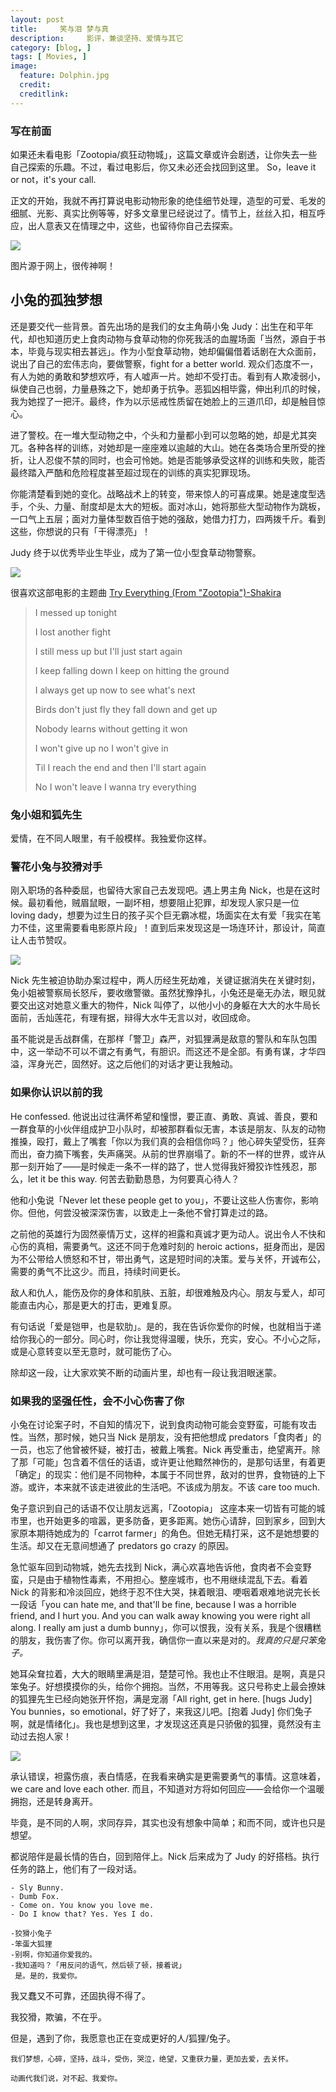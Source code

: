```yaml
---
layout: post  
title:     笑与泪 梦与真
description:     影评，兼谈坚持、爱情与其它
category: [blog, ]  
tags: [ Movies, ]  
image:
  feature: Dolphin.jpg
  credit: 
  creditlink:   
---
```


### 写在前面

如果还未看电影「Zootopia/疯狂动物城」，这篇文章或许会剧透，让你失去一些自己探索的乐趣。不过，看过电影后，你又未必还会找回到这里。 So，leave it or not，it's your call.

正文的开始，我就不再打算说电影动物形象的绝佳细节处理，造型的可爱、毛发的细腻、光影、真实比例等等，好多文章里已经说过了。情节上，丝丝入扣，相互呼应，出人意表又在情理之中，这些，也留待你自己去探索。

![](https://mmbiz.qlogo.cn/mmbiz/4C6k8vspyvx4rMhEpic4SoYFGRKGXBLpE29hpmLAibiaEagXIq93FQj8gyj8VuzOHttLa0FTs3x3aE9FfXic0tkvqw/0?wx_fmt=jpeg)

图片源于网上，很传神啊！

## 小兔的孤独梦想

还是要交代一些背景。首先出场的是我们的女主角萌小兔 Judy：出生在和平年代，却也知道历史上食肉动物与食草动物的你死我活的血腥场面「当然，源自于书本，毕竟与现实相去甚远」。作为小型食草动物，她却偏偏借着话剧在大众面前，说出了自己的宏伟志向，要做警察，fight for a better world. 观众们态度不一，有人为她的勇敢和梦想欢呼，有人嘘声一片。她却不受打击。看到有人欺凌弱小，纵使自己也弱，力量悬殊之下，她却勇于抗争。恶狐凶相毕露，伸出利爪的时候，我为她捏了一把汗。最终，作为以示惩戒性质留在她脸上的三道爪印，却是触目惊心。

进了警校。在一堆大型动物之中，个头和力量都小到可以忽略的她，却是尤其突兀。各种各样的训练，对她却是一座座难以逾越的大山。她在各类场合里所受的挫折，让人忍俊不禁的同时，也会可怜她。她是否能够承受这样的训练和失败，能否最终踏入严酷和危险程度甚至超过现在的训练的真实犯罪现场。

你能清楚看到她的变化。战略战术上的转变，带来惊人的可喜成果。她是速度型选手，个头、力量、耐度却是太大的短板。面对冰山，她将那些大型动物作为跳板，一口气上五层；面对力量体型数百倍于她的强敌，她借力打力，四两拨千斤。看到这些，你想说的只有「干得漂亮」！

Judy 终于以优秀毕业生毕业，成为了第一位小型食草动物警察。

![](https://mmbiz.qlogo.cn/mmbiz/4C6k8vspyvx4rMhEpic4SoYFGRKGXBLpENP5ia7O7FPSicmQzWy2DqqKfwT0gws5569Lk0rIMz9gHqVD99C0dLgoA/0?wx_fmt=jpeg)

很喜欢这部电影的主题曲 [Try Everything (From "Zootopia")-Shakira](http://www.xiami.com/play?ids=/song/playlist/id/1775480928/object_name/default/object_id/0#loaded)

> I messed up tonight
> 
>  I lost another fight
> 
> I still mess up but I'll just start again
> 
> I keep falling down I keep on hitting the ground
> 
> I always get up now to see what's next
> 
> Birds don't just fly they fall down and get up
> 
> Nobody learns without getting it won
> 
> I won't give up no I won't give in
> 
> Til I reach the end and then I'll start again
> 
> No I won't leave I wanna try everything


### 兔小姐和狐先生

爱情，在不同人眼里，有千般模样。我独爱你这样。

### 警花小兔与狡猾对手

刚入职场的各种委屈，也留待大家自己去发现吧。遇上男主角 Nick，也是在这时候。最初看他，贼眉鼠眼，一副坏相，想要阻止犯罪，却发现人家只是一位 loving dady，想要为过生日的孩子买个巨无霸冰棍，场面实在太有爱「我实在笔力不佳，这里需要看电影原片段」！直到后来发现这是一场连环计，那设计，简直让人击节赞叹。

![](https://mmbiz.qlogo.cn/mmbiz/4C6k8vspyvx4rMhEpic4SoYFGRKGXBLpEQxwkBlGD43ZXxR5gG2zVbNEpicx2TBaVPdClrBoM01hItNSnzoPibSgw/0?wx_fmt=jpeg)

Nick 先生被迫协助办案过程中，两人历经生死劫难，关键证据消失在关键时刻，兔小姐被警察局长怒斥，要收缴警徽。虽然犹豫挣扎，小兔还是毫无办法，眼见就要交出这对她意义重大的物件，Nick 叫停了，以他小小的身躯在大大的水牛局长面前，舌灿莲花，有理有据，辩得大水牛无言以对，收回成命。

虽不能说是舌战群儒，在那样「警卫」森严，对狐狸满是敌意的警队和车队包围中，这一举动不可以不谓之有勇气，有胆识。而这还不是全部。有勇有谋，才华四溢，浑身光芒，固然好。这之后他们的对话才更让我触动。

### 如果你认识以前的我

He confessed. 他说出过往满怀希望和憧憬，要正直、勇敢、真诚、善良，要和一群食草的小伙伴组成护卫小队时，却被那群看似无害，本该是朋友、队友的动物推搡，殴打，戴上了嘴套「你以为我们真的会相信你吗？」他心碎失望受伤，狂奔而出，奋力摘下嘴套，失声痛哭。从前的世界崩塌了。新的不一样的世界，或许从那一刻开始了——是时候走一条不一样的路了，世人觉得我奸猾狡诈性残忍，那么，let it be this way. 何苦去勤勤恳恳，为何要真心待人？

他和小兔说「Never let these people get to you」，不要让这些人伤害你，影响你。但他，何尝没被深深伤害，以致走上一条他不曾打算走过的路。

之前他的英雄行为固然豪情万丈，这样的袒露和真诚才更为动人。说出令人不快和心伤的真相，需要勇气。这还不同于危难时刻的 heroic actions，挺身而出，是因为不公带给人愤怒和不甘，带出勇气，这是短时间的决策。爱与关怀，开诚布公，需要的勇气不比这少。而且，持续时间更长。

敌人和仇人，能伤及你的身体和肌肤、五脏，却很难触及内心。朋友与爱人，却可能直击内心，那是更大的打击，更难复原。

有句话说「爱是铠甲，也是软肋」。是的，我在告诉你爱你的时候，也就相当于递给你我心的一部分。同心时，你让我觉得温暖，快乐，充实，安心。不小心之际，或是心意转变以至无意时，就可能伤了心。

除却这一段，让大家欢笑不断的动画片里，却也有一段让我泪眼迷蒙。

### 如果我的坚强任性，会不小心伤害了你 

小兔在讨论案子时，不自知的情况下，说到食肉动物可能会变野蛮，可能有攻击性。当然，那时候，她只当 Nick 是朋友，没有把他想成 predators「食肉者」的一员，也忘了他曾被怀疑，被打击，被戴上嘴套。Nick 再受重击，绝望离开。除了那「可能」包含着不信任的话语，或许更让他黯然神伤的，是那句话里，有着更「确定」的现实：他们是不同物种，本属于不同世界，敌对的世界，食物链的上下游。或许，本来就不该走进彼此的生活吧。不该成为朋友。不该 care too much.

兔子意识到自己的话语不仅让朋友远离，「Zootopia」 这座本来一切皆有可能的城市里，也开始更多的喧嚣，更多防备，更多距离。她伤心请辞，回到家乡，回到大家原本期待她成为的「carrot farmer」的角色。但她无精打采，这不是她想要的生活。却又在无意间想通了 predators go crazy 的原因。

急忙驱车回到动物城，她先去找到 Nick，满心欢喜地告诉他，食肉者不会变野蛮，只是由于植物性毒素，不用担心。整座城市，也不用继续混乱下去。看着 Nick 的背影和冷淡回应，她终于忍不住大哭，抹着眼泪、哽咽着艰难地说完长长一段话「you can hate me, and that'll be fine, because I was a horrible friend, and I hurt you. And you can walk away knowing you were right all along. I really am just a dumb bunny」，你可以恨我，没有关系，我是个很糟糕的朋友，我伤害了你。你可以离开我，确信你一直以来是对的。*我真的只是只笨兔子。*

她耳朵耷拉着，大大的眼睛里满是泪，楚楚可怜。我也止不住眼泪。是啊，真是只笨兔子。好想摸摸你的头，给你个拥抱。当然，不用等我。这只号称史上最会撩妹的狐狸先生已经向她张开怀抱，满是宠溺「All right, get in here. [hugs Judy] You bunnies，so emotional，好了好了，来我这儿吧。[抱着 Judy] 你们兔子啊，就是情绪化」。我也是想到这里，才发现这还真是只骄傲的狐狸，竟然没有主动过去抱人家！

![](https://mmbiz.qlogo.cn/mmbiz/4C6k8vspyvx4rMhEpic4SoYFGRKGXBLpEKBwmiaLaicziaX9b6zBsIImkrpEqvNFuDch4bzrgc6mWJlk6ZNE9QaIDw/0?wx_fmt=jpeg)

承认错误，袒露伤痕，表白情感，在我看来确实是更需要勇气的事情。这意味着，we care and love each other. 而且，不知道对方将如何回应——会给你一个温暖拥抱，还是转身离开。

毕竟，是不同的人啊，求同存异，其实也没有想象中简单；和而不同，或许也只是想望。

都说陪伴是最长情的告白，回到陪伴上。Nick 后来成为了 Judy 的好搭档。执行任务的路上，他们有了一段对话。

	- Sly Bunny. 
	- Dumb Fox.
	- Come on. You know you love me.
	- Do I know that? Yes. Yes I do.
	
	-狡猾小兔子
	-笨蛋大狐狸
	-别啊，你知道你爱我的。
	-我知道吗？「用反问的语气，然后顿了顿，接着说」
	 是。是的，我爱你。

我又蠢又不可靠，还固执得不得了。

我狡猾，欺骗，不在乎。

但是，遇到了你，我愿意也正在变成更好的人/狐狸/兔子。

	我们梦想，心碎，坚持，战斗，受伤，哭泣，绝望，又重获力量，更加去爱，去关怀。

	动画代我们说，对不起、我爱你。

